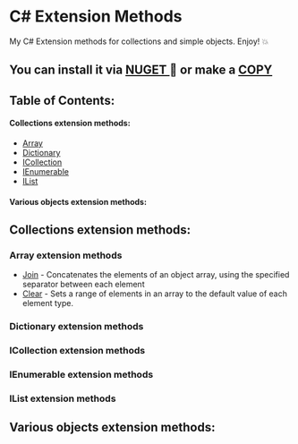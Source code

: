 # C# Extension Methods
My C# Extension methods for collections and simple objects. Enjoy! :collision:

## You can install it via [ NUGET ](https://www.nuget.org/packages/Pylypeiev.Extensions)  :hammer: or make a [ COPY ](https://github.com/pylypeiev/CSharpExtensionMethods/blob/master/Pylypeiev.Extensions/Minimal%20Pack.cs) 

## Table of Contents:
#### Collections extension methods:
- [Array](#array)
- [Dictionary](#dictionary)
- [ICollection](#icollection)
- [IEnumerable](#ienumerable)
- [IList](#ilist)
#### Various objects extension methods:


## Collections extension methods:
<a name="array"></a>

### Array extension methods
- [Join](https://github.com/pylypeiev/CSharpExtensionMethods/blob/master/Pylypeiev.Extensions/Collections%20extensions/ArrayExtensions.cs) -  Concatenates the elements of an object array, using the specified separator between each element
- [Clear](https://github.com/pylypeiev/CSharpExtensionMethods/blob/master/Pylypeiev.Extensions/Collections%20extensions/ArrayExtensions.cs) - Sets a range of elements in an array to the default value of each element type.


<a name="dictionary"></a>

### Dictionary extension methods

<a name="icollection"></a>

### ICollection extension methods

<a name="ienumerable"></a>

### IEnumerable extension methods

<a name="ilist"></a>

### IList extension methods


## Various objects extension methods:

